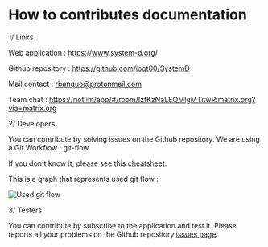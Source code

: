 How to contributes documentation
================================

1/ Links

Web application : https://www.system-d.org/

Github repository : https://github.com/ioqt00/SystemD

Mail contact : rbanquo@protonmail.com

Team chat : https://riot.im/app/#/room/!ztKzNaLEQMIgMTitwR:matrix.org?via=matrix.org

2/ Developers

You can contribute by solving issues on the Github repository. We are using a Git Workflow : git-flow.

If you don't know it, please see this [cheatsheet](http://danielkummer.github.io/git-flow-cheatsheet/).

This is a graph that represents used git flow : 

![Used git flow](https://namethattech.files.wordpress.com/2014/11/git-flow-updated.png)

3/ Testers

You can contribute by subscribe to the application and test it. Please reports all your problems on the Github repository [issues page](https://github.com/ioqt00/SystemD/issues).
